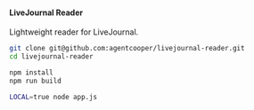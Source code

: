 #### LiveJournal Reader

Lightweight reader for LiveJournal.

```bash
git clone git@github.com:agentcooper/livejournal-reader.git
cd livejournal-reader

npm install
npm run build

LOCAL=true node app.js
```
